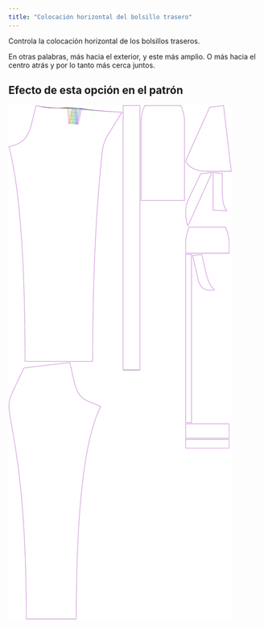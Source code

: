 ```yaml
---
title: "Colocación horizontal del bolsillo trasero"
---
```


Controla la colocación horizontal de los bolsillos traseros.

En otras palabras, más hacia el exterior, y este más amplio. O más hacia el centro atrás y por lo tanto más cerca juntos.

## Efecto de esta opción en el patrón

![Esta imagen muestra el efecto de esta opción superponiendo varias variantes que tienen un valor diferente para esta opción](charlie_backpockethorizontalplacement_sample.svg "Efecto de esta opción en el patrón")
